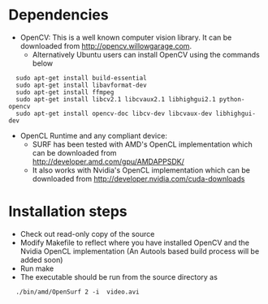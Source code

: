 # Dependencies #
  * OpenCV: This is a well known computer vision library. It can be downloaded from http://opencv.willowgarage.com.
    * Alternatively Ubuntu users can install OpenCV using the commands below

```
  sudo apt-get install build-essential 
  sudo apt-get install libavformat-dev
  sudo apt-get install ffmpeg
  sudo apt-get install libcv2.1 libcvaux2.1 libhighgui2.1 python-opencv 
  sudo apt-get install opencv-doc libcv-dev libcvaux-dev libhighgui-dev
```

  * OpenCL Runtime and any compliant device:
    * SURF has been tested with AMD's OpenCL implementation which can be downloaded from http://developer.amd.com/gpu/AMDAPPSDK/
    * It also works with Nvidia's OpenCL implementation which can be downloaded from http://developer.nvidia.com/cuda-downloads

# Installation steps #
  * Check out read-only copy of the source
  * Modify Makefile to reflect where you have installed OpenCV and the Nvidia OpenCL implementation (An Autools based build process will be added soon)
  * Run make
  * The executable should be run from the source directory as
```
  ./bin/amd/OpenSurf 2 -i  video.avi
```